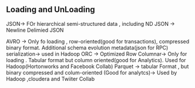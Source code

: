 ## Loading and UnLoading
JSON-> FOr hierarchical semi-structured data , including 
       ND JSON -> Newline Delimied JSON

AVRO -> Only fo loading , row-oriented(good for transactions), compressed binary format.
       Additional schema evolution metadata(json for RPC) serialization-> used in Hadoop
ORC  -> Optimized Row Columnar-> Only for loading . Tabular format but column oriented(good for Analytics).
      Used for Hadoop(Hortonworks and Facebook Collab)
Parquet -> tabular Format , but binary compressed and colum-oriented (Good for analytcs)-> Used by Hadoop ,cloudera and Twiiter Collab